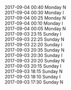 2017-09-04 00:40 Monday  N  
2017-09-04 00:30 Monday  I  
2017-09-04 00:25 Monday  N  
2017-09-04 00:10 Monday  I  
2017-09-04 00:05 Monday  N  
2017-09-03 23:15 Sunday  I  
2017-09-03 22:25 Sunday  N  
2017-09-03 22:20 Sunday  I  
2017-09-03 20:35 Sunday  N  
2017-09-03 20:30 Sunday  I  
2017-09-03 20:20 Sunday  N  
2017-09-03 20:15 Sunday  I  
2017-09-03 18:15 Sunday  N  
2017-09-03 18:10 Sunday  I  
2017-09-03 17:30 Sunday  N  
